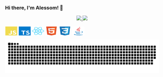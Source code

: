 ### Hi there, I'm Alessom! 👋

<div align="center" display="flex">
  <a href="https://github.com/aLe-kLaus">
  <img height="180em" src="https://github-readme-stats.vercel.app/api?username=aLe-kLaus&show_icons=true&theme=dracula&include_all_commits=true&count_private=true"/>
  <img height="180em" src="https://github-readme-stats.vercel.app/api/top-langs/?username=aLe-kLaus&layout=compact&langs_count=7&theme=dracula"/>
  </a>
</div>
  
 <div style="display: inline_block"><br>
  <img align="center" alt="Ale-Js" height="30" width="40" src="https://raw.githubusercontent.com/devicons/devicon/master/icons/javascript/javascript-plain.svg">
  <img align="center" alt="Ale-Ts" height="30" width="40" src="https://raw.githubusercontent.com/devicons/devicon/master/icons/typescript/typescript-plain.svg">
  <img align="center" alt="Ale-React" height="30" width="40" src="https://raw.githubusercontent.com/devicons/devicon/master/icons/react/react-original.svg">
  <img align="center" alt="Ale-HTML" height="30" width="40" src="https://raw.githubusercontent.com/devicons/devicon/master/icons/html5/html5-original.svg">
  <img align="center" alt="Ale-CSS" height="30" width="40" src="https://raw.githubusercontent.com/devicons/devicon/master/icons/css3/css3-original.svg">
  <img align="center" alt="Ale-CSS" height="30" width="40" src="https://raw.githubusercontent.com/devicons/devicon/master/icons/java/java-original.svg">
  
  ![Snake animation](https://github.com/aLe-kLaus/aLe-kLaus/blob/output/github-contribution-grid-snake.svg)
</div>
